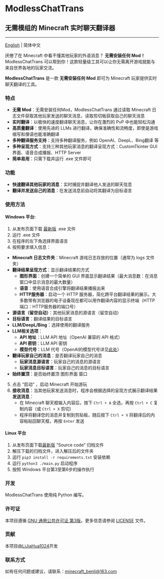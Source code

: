 # ModlessChatTrans

## 无需模组的 Minecraft 实时聊天翻译器

---

[English](README.md) | 简体中文

厌倦了在 Minecraft 中看不懂其他玩家的外语消息？ **无需安装任何 Mod！** ModlessChatTrans
可以帮到你！这款轻量级工具可以让你无需离开游戏就能与来自世界各地的玩家交流。

**ModlessChatTrans** 是一款 **无需安装任何 Mod** 即可为 Minecraft 玩家提供实时聊天翻译的工具。

### 特点

- **无需 Mod**：无需安装任何Mod，ModlessChatTrans 通过读取 Minecraft 日志文件获取其他玩家发送的聊天消息，读取剪切板获取自己的聊天消息
- **实时翻译**：以极快的速度翻译聊天消息，让你在激烈的 PvP 中也能轻松沟通
- **高质量翻译**：使用先进的 LLMs 进行翻译，确保准确性和流畅度，即使是游戏缩写和俚语也能准确翻译
- **多种翻译服务支持**：支持多种翻译服务，例如 OpenAI、DeepL、Bing翻译 等
- **多种呈现方式**：支持三种其他玩家消息的翻译呈现方式：CustomTkinter GUI 界面、语音合成播报、HTTP Server
- **简单易用**：只需下载并运行 .exe 文件即可

### 功能

- **快速翻译其他玩家的消息**：实时捕捉并翻译他人发送的聊天信息
- **翻译并发送自己的消息**：在发送消息前自动将其翻译为目标语言

### 使用方法

#### **Windows 平台**:

1. 从发布页面下载 [最新版](https://github.com/LiJiaHua1024/ModlessChatTrans/releases/latest) .exe 文件
2. 运行 .exe 文件
3. 在程序的左下角选择界面语言
4. 按照要求填入信息：

- **Minecraft 日志文件夹**：Minecraft 游戏日志存放的位置（通常为 logs 文件夹）
- **翻译结果呈现方式**：显示翻译结果的方式
  - **图形界面**：创建一个简单的 GUI 界面显示翻译结果（最大消息数：在消息窗口中显示消息的最大数量）
  - **语音**：使用语音合成引擎将翻译结果播报出来
  - **HTTP服务器**：启动一个 HTTP 服务器，简化跨平台翻译结果的展示。大多数带有浏览器的电子设备现在都可以用作翻译内容的显示终端（HTTP端口：HTTP服务器的端口号）
- **源语言（留空自动）**：其他玩家消息的源语言（留空自动）
- **目标语言**：翻译结果的目标语言
- **LLM/DeepL/Bing**：选择使用的翻译服务
- **LLM相关选项**：
    - **API 地址**：LLM API 地址（OpenAI 兼容的 API 格式）
    - **API 密钥**：LLM API 密钥
    - **模型代号**：LLM 代号（OpenAI的模型代号详见[此处](https://platform.openai.com/docs/models)）
- **翻译玩家自己的消息**：是否翻译玩家自己的消息
  - **玩家消息源语言**：玩家自己的消息的源语言
  - **玩家消息目标语言**：玩家自己的消息的目标语言
- **始终置顶**：是否始终置顶 图形界面 窗口

5. 点击 “启动” ，启动 Minecraft 开始游玩
6. **接收消息**：当其他玩家发送消息时，程序会根据选择的呈现方式展示翻译结果
   **发送消息**：
   - 在 Minecraft 聊天框输入内容后，按下 `Ctrl + A` 全选，再按 `Ctrl + C` 复制内容（或 `Ctrl + X` 剪切）
   - 程序将翻译您的消息并复制到剪贴板，随后按下 `Ctrl + V` 将翻译后的内容粘贴回聊天框，再按 `Enter` 发送

#### **Linux 平台**

1. 从发布页面下载[最新版](https://github.com/LiJiaHua1024/ModlessChatTrans/releases/latest) “Source code” 归档文件
2. 解压下载的归档文件，进入解压后的文件夹
3. 运行 `pip3 install -r requirements.txt` 安装依赖
4. 运行 `python3 ./main.py` 启动程序
5. 按照 Windows 平台第3至第6步的操作执行

### 开发

ModlessChatTrans 使用纯 Python 编写。

### 许可证

本项目遵循 [GNU 通用公共许可证 第3版](https://www.gnu.org/licenses/gpl-3.0.zh-cn.html)。更多信息请参阅 [LICENSE](LICENSE)
文件。

### 贡献

本项目由[LiJiaHua1024](https://github.com/LiJiaHua1024)开发

### 联系方式

如有任何问题或建议，请联系：minecraft_benli@163.com